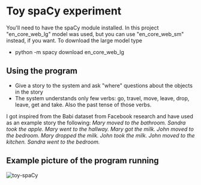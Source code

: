 # Toy spaCy experiment

You'll need to have the spaCy module installed. In this project "en_core_web_lg" model was used, but you can use "en_core_web_sm" instead, if you want. To download the large model type

* python -m spacy download en_core_web_lg

## Using the program

- Give a story to the system and ask "where" questions about the objects in the story
- The system understands only few verbs: go, travel, move, leave, drop, leave, get and take. Also the past tense of those verbs.

I got inspired from the Babi dataset from Facebook research and have used as an example story the following: *Mary moved to the bathroom. Sandra took the apple. Mary went to the hallway. Mary got the milk. John moved to the bedroom. Mary dropped the milk. John took the milk. John moved to the kitchen. Sandra went to the bedroom.*

## Example picture of the program running

![toy-spaCy](https://github.com/tickBit/Toy-spacY-experiment/assets/61118857/fef6d1f0-ef27-4fc6-b213-55e7b7e2ec3f)
